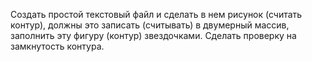 Создать простой текстовый файл и сделать в нем рисунок (считать контур), должны это записать (считывать) в двумерный массив, заполнить эту фигуру (контур) звездочками. 
Сделать проверку на замкнутость контура.

